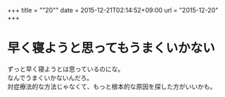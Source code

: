 +++
title = ""20""
date = 2015-12-21T02:14:52+09:00
url = "2015-12-20"
+++

早く寝ようと思ってもうまくいかない
===
ずっと早く寝ようとは思っているのにな。  
なんでうまくいかないんだろ。  
対症療法的な方法じゃなくて、もっと根本的な原因を探した方がいいかも。
